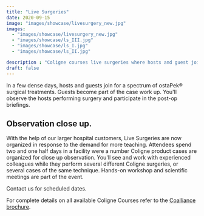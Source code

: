 ```yaml
---
title: "Live Surgeries"
date: 2020-09-15
image: "images/showcase/livesurgery_new.jpg"
images: 
  - "images/showcase/livesurgery_new.jpg"
  - "images/showcase/ls_III.jpg"
  - "images/showcase/ls_I.jpg"
  - "images/showcase/ls_II.jpg"

description : "Coligne courses live surgeries where hosts and guest jointly perform surgical treatments with ostaPek® material."
draft: false
---
```


In a few dense days, hosts and guests join for a spectrum of ostaPek® surgical treatments. Guests become part of the case work up. 
You'll observe the hosts performing surgery and participate in the post-op briefings.

<!--more-->

## Observation close up.

With the help of our larger hospital customers, Live Surgeries
are now organized in response to the demand for more teaching.
Attendees spend two and one half days in a facility were
a number Coligne product cases are organized for close up
observation. You'll see and work with experienced colleagues
while they perform several different Coligne surgeries, or
several cases of the same technique. Hands-on workshop
and scientific meetings are part of the event.

Contact us for scheduled dates.

For complete details on all available Coligne Courses refer to the [Coalliance brochure](https://saps2412.github.io/courses/coligne_coalliance_brochure.pdf).